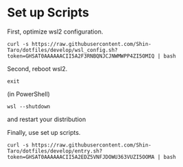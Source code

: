 # Set up Scripts

First, optimize wsl2 configuration.

```
curl -s https://raw.githubusercontent.com/Shin-Taro/dotfiles/develop/wsl_config.sh?token=GHSAT0AAAAAACII5A2F3RNBQNJCJNWMWPP4ZI5OMIQ | bash
```

Second, reboot wsl2.

```
exit
```

(in PowerShell)

```
wsl --shutdown
```

and restart your distribution

Finally, use set up scripts.

```
curl -s https://raw.githubusercontent.com/Shin-Taro/dotfiles/develop/entry.sh?token=GHSAT0AAAAAACII5A2EDZ5VNFJDOWU363VUZI5OOMA | bash
```
